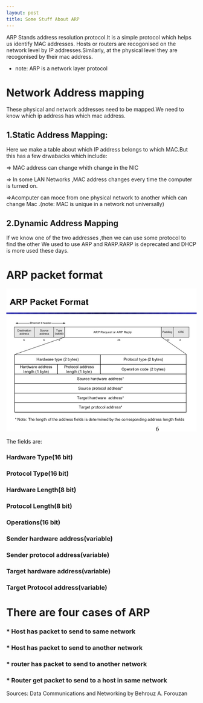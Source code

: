 ```yaml
---
layout: post
title: Some Stuff About ARP 
---
```

ARP Stands address resolution protocol.It is a simple protocol which helps us identify MAC addresses.
Hosts or routers are recogonised on the network level by IP addresses.Similarly, at the physical level they are recogonised by their mac address.
* note: ARP is a network layer protocol 

# Network Address mapping
These physical and network addresses need to be mapped.We need to know which ip address has which mac address.

## 1.Static Address Mapping:
Here we make a table about which IP address belongs to which MAC.But this has a few drwabacks which include:

=> MAC address can change whith change in the NIC

=> In some LAN Networks ,MAC address changes every time the computer is turned on.

=>Acomputer can moce from one physical network to another which can change Mac .(note: MAC is unique in a network not universally)

## 2.Dynamic Address Mapping
If we know one of the two addresses ,then we can use some protocol to find the other
We used to use ARP and RARP.RARP is deprecated and DHCP is more used these days.

# ARP packet format
![image_tpm](https://raw.githubusercontent.com/techathena/techathena.github.io/master/images/arp.jpg)

The fields are:
### Hardware Type(16 bit)
### Protocol Type(16 bit)
### Hardware Length(8 bit)
### Protocol Length(8 bit)
### Operations(16 bit)
### Sender hardware address(variable)
### Sender protocol address(variable)
### Target hardware address(variable)
### Target Protocol address(variable)

# There are four cases of ARP 
 ### * Host has packet to send to same network
 ### * Host has packet to send to another network
 ### * router has packet to send to another network
 ### * Router get packet to send to a host in same network


Sources: Data Communications and Networking by Behrouz A. Forouzan
